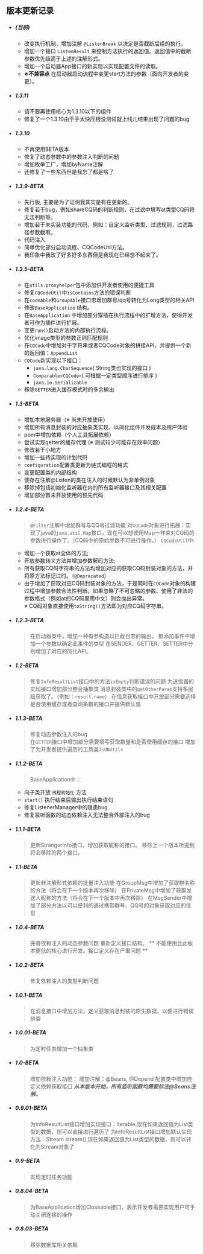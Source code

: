 ## 版本更新记录


- ##### (当前)
    - 改变执行机制，增加注解 `@ListenBreak` 以决定是否截断后续的执行。
    - 增加一个接口 `ListenResult` 来控制方法执行的返回值。返回值中的截断参数优先级高于上述的注解形式。
    - 增加一个启动器App接口的新实现以实现配置文件的读取。
    - **※不兼容点** 在启动器启动流程中变更start方法的参数（面向开发者的变更）。
    

- ##### 1.3.11
    - 请不要再使用核心为1.3.10以下的组件
    - 修复了一个1.3.10由于手太快压根没测试就上线儿结果出现了问题的bug

- ##### 1.3.10
    - 不再使用BETA版本
    - 修复了动态参数中的参数注入判断的问题
    - 增加枚举工厂，增加byName注解
    - 还修复了一些东西但是我忘了都是啥了

- ##### 1.3.9-BETA 
    - 先行版, 主要是为了证明我其实是有在更新的。
    - 修复若干bug，例如shareCQ码的判断规则，在过滤中填写at类型CQ码将无法判断等。
    - 增加若干未实装功能的代码，例如：自定义监听类型、过滤规则，过滤路径参数截取，
    - 代码注入
    - 简单优化部分启动流程、CQCodeUtil方法。
    - 我印象中我改了好多好多东西但是我现在已经想不起来了。
    
    


- ##### 1.3.5-BETA
    - 在`utils.proxyhelper`包中添加供开发者使用的便捷工具
    - 修复`CQCodeUtil`中`isContains`方法的错误判断
    - 在`codeAble`和`GroupAble`接口忠增加群号/qq号转化为Long类型的相关API 
    - 修改`BaseApplication` 结构。
    - 在`BaseApplication` 中增加部分穿插在执行流程中的扩增方法，使得开发者可作为插件进行扩展。   
    - 变更`run()`启动方法的内部执行流程。
    - 优化image类型的参数正则匹配规则
    - 在`CQCode`中增加对于字符串或者CQCode对象的拼接API，并提供一个新的返回值：`AppendList`
    - `CQCode`新实现以下接口：
        - `java.lang.CharSequence`( String类也实现的接口 )
        - `Comparable<CQCode>`( 可根据一定类型顺序进行排序 )
        - `java.io.Serializable`
    - 移除`GETTER`进入缓存模式时的多余输出    
    
        

- ##### 1.3-BETA
    - 增加本地服务器（※ 尚未开放使用）
    - 增加所有消息封装的对应抽象类实现，以简化组件开发成本及用户体验
    - pom中增加依赖（个人工具拓展依赖）
    - 尝试实现getter的缓存代理 (※ 测试较少可能存在效率问题）
    - 修改若干小地方
    - 增加一些待实现的计划代码
    - `configuration`配置类更新为链式编程的格式
    - 变更配置类的内部结构
    - 使存在注解@Listen的类在注入的时候默认为非单例对象
    - 移除掉包括初始化监听器在内的所有监听器接口及其相关配置
    - 增加部分暂未开放使用的预先代码
    

- ##### 1.2.4-BETA
    > `@Filter`注解中增加群号与QQ号过滤功能
    对`CQCode`对象进行拓展：实现了java的`java.util.Map`接口，现在可以想使用Map一样来对CQ码的参数进行操作了。（CQ码中的原始参数不可进行操作。）
    `CQCodeUtil`中: 
    - 增加一个获取at全体的方法; 
    - 开放参数转义方法并增加参数解码方法;
    - 所有获取CQ码字符串的方法均增加对应的获取CQ码封装对象的方法，并将原方法标记过时。（`@Deprecated`）    
    - 由于增加了获取对应CQ码封装对象的方法，于是同时在`CQCode`对象的构建过程中增加参数合法性判断。如果忽略了不可忽略的参数、使用了非法的参数格式（例如at的CQ码里用中文）则会抛出异常。        
      ※ CQ码对象直接使用`toString()`方法即为对应CQ码字符串。  
        
    
- ##### 1.2.3-BETA
    > 在启动器类中，增加一种有参构造以拦截日志的输出。
    群添加事件中增加一个参数以确定此事件的类型
    在SENDER、GETTER、SETTER中分别增加了对应的简化API。

- ##### 1.2-BETA
    > 修复`InfoResultList`接口中的方法`isEmpty`判断错误的问题
    为送信器的实现接口增加部分整合抽象类
    消息封装类中的`getOtherParam`支持多层级获取了。（例如：`result.name`）
    在信息获取接口中开放部分需要选择是否使用缓存或者查询条数的接口并提供默认值
    

- ##### 1.1.3-BETA
    > 修复动态参数注入的bug    
    在`GETTER`接口中增加部分需要填写获取数量和是否使用缓存的接口
    增加了为开发者提供遍历的工具类`JSONUtils`

- ##### 1.1.2-BETA
    > BaseApplication中：
    - 向子类开放 `线程初始化` 方法
    - `start()` 执行结束后输出执行结束语句
    - 修复ListenerManager中的隐患bug
    - 修复监听函数的动态依赖注入无法整合外部注入的bug


- ##### 1.1.1-BETA
    > 更新StrangerInfo接口，增加获取昵称的接口。
移除上一个版本所提到将会移除的两个接口。

- ##### 1.1-BETA
    > 更新非注解形式依赖的批量注入功能
在GroupMsg中增加了获取群名称的方法（将会在下一个版本再次移除）
在PrivateMsg中增加了获取发送人昵称的方法（将会在下一个版本中再次移除）
在MsgSender中增加了部分方法以可以便利的通过携带群号、QQ号的对象获取对应的信息

- ##### 1.0.4-BETA
    > 完善依赖注入的动态参数问题
重新定义接口结构。
** 不能使用比此版本更低的核心进行开发。接口定义存在严重问题 **

- ##### 1.0.2-BETA
    > 修复依赖注入的类型判断问题

- ##### 1.0.1-BETA
    > 在消息接口中增加方法，定义获取消息封装的原生数据，以便进行错误排查

- ##### 1.0.01-BETA
    > 为定时任务增加一个抽象类

- ##### 1.0-BETA
    > 增加依赖注入功能：
    增加注解：@Beans, @Depend
    配置类中增加自定义依赖获取接口
    ***从本版本开始，所有监听函数均需要标注@Beans注解。***


- ##### 0.9.01-BETA
    > 为InfoResultList接口增加实现接口：Iterable,现在如果返回值为List类型的数据，则可以直接进行遍历了
为InfoResultList接口增加默认实现方法：Stream<T> stream(),现在如果返回值为List类型的数据，则可以转化为Stream对象了

- ##### 0.9-BETA
    > 实现定时任务功能

- ##### 0.8.04-BETA
    > 为BaseApplication增加Closeable接口，表示开发者需要实现用户可手动关闭连接的操作

- ##### 0.8.03-BETA
    > 移除数据库相关依赖
